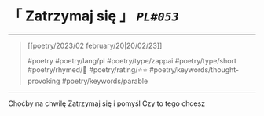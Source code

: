 # &#12300; Zatrzymaj się &#12301; *`PL#053`*

---

> [[poetry/2023/02 february/20|20/02/23]]
> 
> #poetry 
> #poetry/lang/pl 
> #poetry/type/zappai #poetry/type/short 
> #poetry/rhymed/🔴 
> #poetry/rating/⭐⭐ 
> #poetry/keywords/thought-provoking #poetry/keywords/parable  

---

Choćby na chwilę
Zatrzymaj się i pomyśl
Czy to tego chcesz